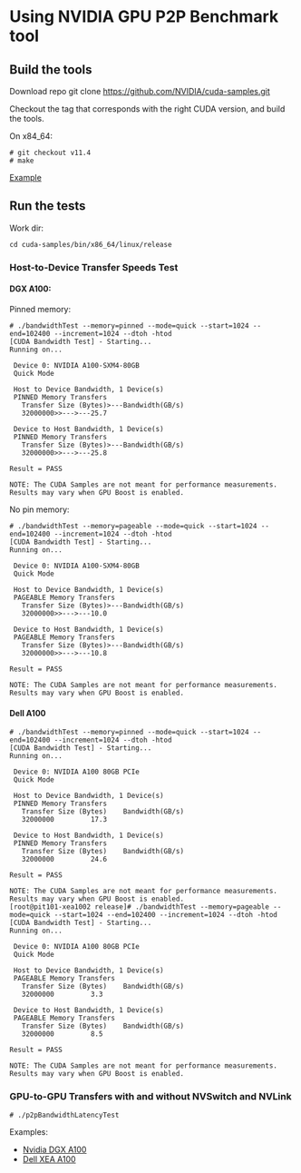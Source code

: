 # Using NVIDIA GPU P2P Benchmark tool

## Build the tools

Download repo git clone https://github.com/NVIDIA/cuda-samples.git

Checkout the tag that corresponds with the right CUDA version, and build the tools.

On x84_64:

```
# git checkout v11.4
# make
```

[Example](https://gist.github.com/gengwg/a3f68aa6ecb18833b1fb8f288bebd38a)

## Run the tests

Work dir:

```
cd cuda-samples/bin/x86_64/linux/release
```

### Host-to-Device Transfer Speeds Test

#### DGX A100:

Pinned memory:

```
# ./bandwidthTest --memory=pinned --mode=quick --start=1024 --end=102400 --increment=1024 --dtoh -htod
[CUDA Bandwidth Test] - Starting...
Running on...

 Device 0: NVIDIA A100-SXM4-80GB
 Quick Mode

 Host to Device Bandwidth, 1 Device(s)
 PINNED Memory Transfers
   Transfer Size (Bytes)>---Bandwidth(GB/s)
   32000000>>--->---25.7

 Device to Host Bandwidth, 1 Device(s)
 PINNED Memory Transfers
   Transfer Size (Bytes)>---Bandwidth(GB/s)
   32000000>>--->---25.8

Result = PASS

NOTE: The CUDA Samples are not meant for performance measurements. Results may vary when GPU Boost is enabled.
```

No pin memory:

```
# ./bandwidthTest --memory=pageable --mode=quick --start=1024 --end=102400 --increment=1024 --dtoh -htod
[CUDA Bandwidth Test] - Starting...
Running on...

 Device 0: NVIDIA A100-SXM4-80GB
 Quick Mode

 Host to Device Bandwidth, 1 Device(s)
 PAGEABLE Memory Transfers
   Transfer Size (Bytes)>---Bandwidth(GB/s)
   32000000>>--->---10.0

 Device to Host Bandwidth, 1 Device(s)
 PAGEABLE Memory Transfers
   Transfer Size (Bytes)>---Bandwidth(GB/s)
   32000000>>--->---10.8

Result = PASS

NOTE: The CUDA Samples are not meant for performance measurements. Results may vary when GPU Boost is enabled.
```

#### Dell A100

```
# ./bandwidthTest --memory=pinned --mode=quick --start=1024 --end=102400 --increment=1024 --dtoh -htod
[CUDA Bandwidth Test] - Starting...
Running on...

 Device 0: NVIDIA A100 80GB PCIe
 Quick Mode

 Host to Device Bandwidth, 1 Device(s)
 PINNED Memory Transfers
   Transfer Size (Bytes)	Bandwidth(GB/s)
   32000000			17.3

 Device to Host Bandwidth, 1 Device(s)
 PINNED Memory Transfers
   Transfer Size (Bytes)	Bandwidth(GB/s)
   32000000			24.6

Result = PASS

NOTE: The CUDA Samples are not meant for performance measurements. Results may vary when GPU Boost is enabled.
[root@pit101-xea1002 release]# ./bandwidthTest --memory=pageable --mode=quick --start=1024 --end=102400 --increment=1024 --dtoh -htod
[CUDA Bandwidth Test] - Starting...
Running on...

 Device 0: NVIDIA A100 80GB PCIe
 Quick Mode

 Host to Device Bandwidth, 1 Device(s)
 PAGEABLE Memory Transfers
   Transfer Size (Bytes)	Bandwidth(GB/s)
   32000000			3.3

 Device to Host Bandwidth, 1 Device(s)
 PAGEABLE Memory Transfers
   Transfer Size (Bytes)	Bandwidth(GB/s)
   32000000			8.5

Result = PASS

NOTE: The CUDA Samples are not meant for performance measurements. Results may vary when GPU Boost is enabled.
```

### GPU-to-GPU Transfers with and without NVSwitch and NVLink

```
# ./p2pBandwidthLatencyTest
```

Examples:

- [Nvidia DGX A100](https://gist.github.com/gengwg/29302ceff3aa2519d1619dd35b95ae7b)
- [Dell XEA A100](https://gist.github.com/gengwg/8d8a162f82b2ee8e391e39f5d77b34de)
